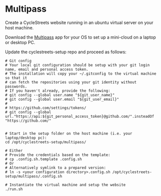 # Multipass

Create a CycleStreets website running in an ubuntu virtual server on your host machine.

Download the [Multipass](https://multipass.run/) app for your OS to set up a mini-cloud on a laptop or desktop PC.

Update the cyclestreets-setup repo and proceed as follows:

```shell
# Git config
# Your local git configuration should be setup with your git login name, email and personal access token.
# The installation will copy your ~/.gitconfig to the virtual machine so that it
# can fetch the repositories using your git identity without passwords.
# If you haven't already, provide the following:
# git config --global user.name "${git_user_name}"
# git config --global user.email "${git_user_email}"
#
# https://github.com/settings/tokens/
# git config --global url."https://api:${git_personal_access_token}@github.com/".insteadOf "https://github.com/"


# Start in the setup folder on the host machine (i.e. your laptop/desktop pc):
cd /opt/cyclestreets-setup/multipass/

# Either
# Provide the credentials based on the template:
# cp .config.sh.template .config.sh
# Or
# Alternatively symlink to a prepared version:
# ln -s <your configuration directory>.config.sh /opt/cyclestreets-setup/multipass/.config.sh

# Instantiate the virtual machine and setup the website
./run.sh
```

